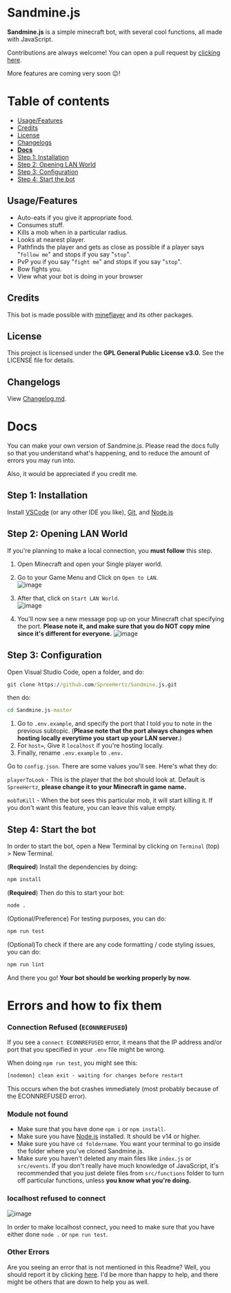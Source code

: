 # Sandmine.js

**Sandmine.js** is a simple minecraft bot, with several cool functions, all made with JavaScript. 

Contributions are always welcome! You can open a pull request by [clicking here](https://github.com/spreehertz/sandmine.js/pulls). <br>

More features are coming very soon 😉!

# Table of contents

* [Usage/Features](#usagefeatures)
* [Credits](#credits) 
* [License](#license) 
* [Changelogs](#changelogs)
* **[Docs](#docs)**
* [Step 1: Installation](#step-1-installation)
* [Step 2: Opening LAN World](#step-2-opening-lan-world)
* [Step 3: Configuration](#step-3-configuration)
* [Step 4: Start the bot](#step-4-start-the-bot)


## Usage/Features

* Auto-eats if you give it appropriate food.
* Consumes stuff.
* Kills a mob when in a particular radius.
* Looks at nearest player.
* Pathfinds the player and gets as close as possible if a player says "`follow me`" and stops if you say "`stop`".
* PvP you if you say "`fight me`" and stops if you say "`stop`".
* Bow fights you.
* View what your bot is doing in your browser

## Credits
This bot is made possible with [mineflayer](https://github.com/prismarinejs/mineflayer) and its other packages.


## License
This project is licensed under the **GPL General Public License v3.0.** See the LICENSE file for details.

## Changelogs

View [Changelog.md](https://github.com/SpreeHertz/Sandmine.js/blob/master/Changelog.md).


# Docs
You can make your own version of Sandmine.js. Please read the docs fully so that you understand what's happening, and to reduce the amount of errors you may run into.

Also, it would be appreciated if you credit me.

## Step 1: Installation
Install [VSCode](https://code.visualstudio.com/download) (or any other IDE you like), [Git](https://git-scm.com/download/), and [Node.js](https://nodejs.org)

## Step 2: Opening LAN World

If you're planning to make a local connection, you **must follow** this step.

1. Open Minecraft and open your Single player world.

2. Go to your Game Menu and Click on `Open to LAN`. <br>
![image](https://user-images.githubusercontent.com/48062454/139525364-e271a2e6-830d-4dba-9153-6d8a62ee92c1.png)

3. After that, click on `Start LAN World`. <br>
![image](https://user-images.githubusercontent.com/48062454/139525379-a046e04e-0ec5-4b67-9003-9091f306ae78.png)

4. You'll now see a new message pop up on your Minecraft chat specifying the port. **Please note it, and make sure that you do NOT copy mine since it's different for everyone.**
![image](https://user-images.githubusercontent.com/48062454/139525397-51c01aca-d1c1-4bc0-9509-4c76e99b0ae9.png)

  
## Step 3: Configuration
Open Visual Studio Code, open a folder, and do:

```cmd
git clone https://github.com/SpreeHertz/Sandmine.js.git
```

then do:
```cmd
cd Sandmine.js-master
```


1. Go to `.env.example`, and specify the port that I told you to note in the previous subtopic. (**Please note that the port always changes when hosting locally everytime you start up your LAN server.**)
2. For `host=`, Give it `localhost` if you're hosting locally.
2. Finally, rename `.env.example` to `.env.`

Go to `config.json`. There are some values you'll see. Here's what they do:

`playerToLook` - This is the player that the bot should look at. Default is `SpreeHertz`, **please change it to your Minecraft in game name.**

`mobToKill` - When the bot sees this particular mob, it will start killing it. If you don't want this feature, you can leave this value empty.

## Step 4: Start the bot 

In order to start the bot, open a New Terminal by clicking on `Terminal` (top) > New Terminal. 

(**Required**) Install the dependencies by doing:

```cmd
npm install
```

(**Required**) Then do this to start your bot:
 
```cmd
node .
```

(Optional/Preference) For testing purposes, you can do:
```cmd
npm run test
```

(Optional)To check if there are any code formatting / code styling issues, you can do:
```cmd
npm run lint
```

And there you go! **Your bot should be working properly by now.**

# Errors and how to fix them

### Connection Refused (`ECONNREFUSED`)

If you see a `connect ECONNREFUSED` error, it means that the IP address and/or port that you specified in your `.env` file might be wrong.

When doing `npm run test`, you might see this:
```cmd
[nodemon] clean exit - waiting for changes before restart
```
This occurs when the bot crashes immediately (most probably because of the ECONNREFUSED error).

### Module not found

 * Make sure that you have done `npm i` or `npm install`. 
 * Make sure you have [Node.js](https://nodejs.org) installed. It should be v14 or higher.
 * Make sure you have `cd foldername`. You want your terminal to go inside the folder where you've cloned Sandmine.js.
 * Make sure you haven't deleted any main files like `index.js` or `src/events`. If you don't really have much knowledge of JavaScript, it's recommended that you just delete files from `src/functions` folder to turn off particular functions, unless **you know what you're doing.**

### localhost refused to connect
![image](https://user-images.githubusercontent.com/48062454/140536810-e2bf992f-c79a-4498-8f45-6fe474e6389e.png)

In order to make localhost connect, you need to make sure that you have either done `node .` or `npm run test`.

### Other Errors

Are you seeing an error that is not mentioned in this Readme? Well, you should report it by clicking [here](https://github.com/sandmine.js/issues/new). I'd be more than happy to help, and there might be others that are down to help you as well.

